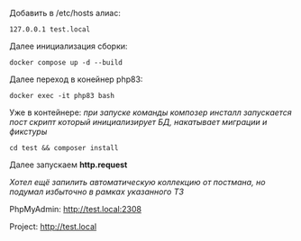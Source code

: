 Добавить в /etc/hosts алиас:

```
127.0.0.1 test.local
```

Далее инициализация сборки:

```
docker compose up -d --build
```

Далее переход в конейнер php83:

```
docker exec -it php83 bash
```

Уже в контейнере:
_при запуске команды композер инсталл запускается пост скрипт который инициализирует БД, накатывает миграции и фикстуры_

```
cd test && composer install
```

Далее запускаем **http.request**

_Хотел ещё запилить автоматическую коллекцию от постмана, но подумал избыточно в рамках указанного ТЗ_

PhpMyAdmin: http://test.local:2308

Project: http://test.local